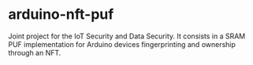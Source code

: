 # arduino-nft-puf
Joint project for the IoT Security and Data Security. It consists in a SRAM PUF implementation for Arduino devices fingerprinting and ownership through an NFT.
